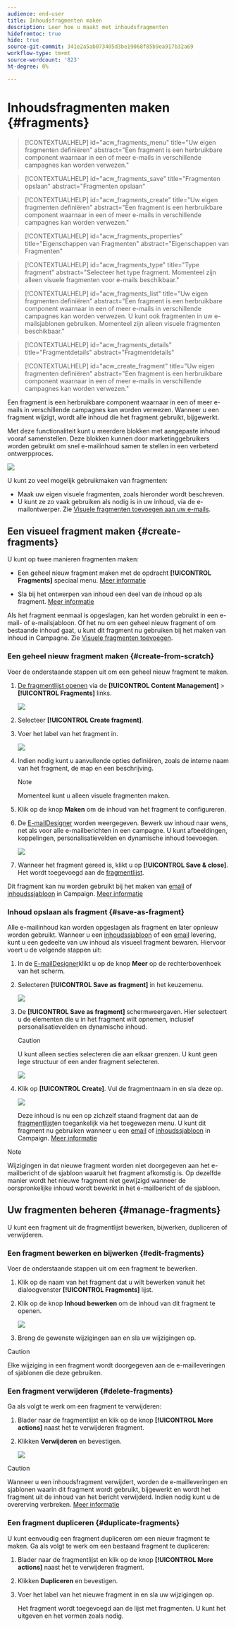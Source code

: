 ```yaml
---
audience: end-user
title: Inhoudsfragmenten maken
description: Leer hoe u maakt met inhoudsfragmenten
hidefromtoc: true
hide: true
source-git-commit: 341e2a5ab073405d3be19068f85b9ea917b32a69
workflow-type: tm+mt
source-wordcount: '823'
ht-degree: 0%

---
```


# Inhoudsfragmenten maken {#fragments}


>[!CONTEXTUALHELP]
>id="acw_fragments_menu"
>title="Uw eigen fragmenten definiëren"
>abstract="Een fragment is een herbruikbare component waarnaar in een of meer e-mails in verschillende campagnes kan worden verwezen."

>[!CONTEXTUALHELP]
>id="acw_fragments_save"
>title="Fragmenten opslaan"
>abstract="Fragmenten opslaan"

>[!CONTEXTUALHELP]
>id="acw_fragments_create"
>title="Uw eigen fragmenten definiëren"
>abstract="Een fragment is een herbruikbare component waarnaar in een of meer e-mails in verschillende campagnes kan worden verwezen."

>[!CONTEXTUALHELP]
>id="acw_fragments_properties"
>title="Eigenschappen van Fragmenten"
>abstract="Eigenschappen van Fragmenten"

>[!CONTEXTUALHELP]
>id="acw_fragments_type"
>title="Type fragment"
>abstract="Selecteer het type fragment. Momenteel zijn alleen visuele fragmenten voor e-mails beschikbaar."

>[!CONTEXTUALHELP]
>id="acw_fragments_list"
>title="Uw eigen fragmenten definiëren"
>abstract="Een fragment is een herbruikbare component waarnaar in een of meer e-mails in verschillende campagnes kan worden verwezen. U kunt ook fragmenten in uw e-mailsjablonen gebruiken. Momenteel zijn alleen visuele fragmenten beschikbaar."

>[!CONTEXTUALHELP]
>id="acw_fragments_details"
>title="Fragmentdetails"
>abstract="Fragmentdetails"

>[!CONTEXTUALHELP]
>id="acw_create_fragment"
>title="Uw eigen fragmenten definiëren"
>abstract="Een fragment is een herbruikbare component waarnaar in een of meer e-mails in verschillende campagnes kan worden verwezen."

Een fragment is een herbruikbare component waarnaar in een of meer e-mails in verschillende campagnes kan worden verwezen. Wanneer u een fragment wijzigt, wordt alle inhoud die het fragment gebruikt, bijgewerkt.

Met deze functionaliteit kunt u meerdere blokken met aangepaste inhoud vooraf samenstellen. Deze blokken kunnen door marketinggebruikers worden gebruikt om snel e-mailinhoud samen te stellen in een verbeterd ontwerpproces.

![](assets/fragments.gif)


U kunt zo veel mogelijk gebruikmaken van fragmenten:

* Maak uw eigen visuele fragmenten, zoals hieronder wordt beschreven.
* U kunt ze zo vaak gebruiken als nodig is in uw inhoud, via de e-mailontwerper. Zie [Visuele fragmenten toevoegen aan uw e-mails](../email/use-visual-fragments.md).

## Een visueel fragment maken {#create-fragments}

U kunt op twee manieren fragmenten maken:

* Een geheel nieuw fragment maken met de opdracht **[!UICONTROL Fragments]** speciaal menu. [Meer informatie](#create-from-scratch)

* Sla bij het ontwerpen van inhoud een deel van de inhoud op als fragment. [Meer informatie](#save-as-fragment)

Als het fragment eenmaal is opgeslagen, kan het worden gebruikt in een e-mail- of e-mailsjabloon. Of het nu om een geheel nieuw fragment of om bestaande inhoud gaat, u kunt dit fragment nu gebruiken bij het maken van inhoud in Campagne. Zie [Visuele fragmenten toevoegen](../email/use-visual-fragments.md).

### Een geheel nieuw fragment maken {#create-from-scratch}

Voer de onderstaande stappen uit om een geheel nieuw fragment te maken.

1. [De fragmentlijst openen](#access-manage-fragments) via de **[!UICONTROL Content Management]** > **[!UICONTROL Fragments]** links.

   ![](assets/fragments-list.png)

1. Selecteer **[!UICONTROL Create fragment]**.

1. Voer het label van het fragment in.

   ![](assets/fragment-create.png)

1. Indien nodig kunt u aanvullende opties definiëren, zoals de interne naam van het fragment, de map en een beschrijving.

   >[!NOTE]
   >
   >Momenteel kunt u alleen visuele fragmenten maken.

1. Klik op de knop **Maken** om de inhoud van het fragment te configureren.

1. De [E-mailDesigner](../email/get-started-email-designer.md) worden weergegeven. Bewerk uw inhoud naar wens, net als voor alle e-mailberichten in een campagne. U kunt afbeeldingen, koppelingen, personalisatievelden en dynamische inhoud toevoegen.

   ![](assets/fragment-designer.png)

1. Wanneer het fragment gereed is, klikt u op **[!UICONTROL Save & close]**. Het wordt toegevoegd aan de [fragmentlijst](#access-manage-fragments).

Dit fragment kan nu worden gebruikt bij het maken van [email](../email/get-started-email-designer.md) of [inhoudssjabloon](use-email-templates.md) in Campaign. [Meer informatie](../email/use-visual-fragments.md)


### Inhoud opslaan als fragment {#save-as-fragment}

Alle e-mailinhoud kan worden opgeslagen als fragment en later opnieuw worden gebruikt. Wanneer u een [inhoudssjabloon](use-email-templates.md) of een [email](../email/get-started-email-designer.md) levering, kunt u een gedeelte van uw inhoud als visueel fragment bewaren. Hiervoor voert u de volgende stappen uit:

1. In de [E-mailDesigner](../email/get-started-email-designer.md)klikt u op de knop **Meer** op de rechterbovenhoek van het scherm.

1. Selecteren **[!UICONTROL Save as fragment]** in het keuzemenu.

   ![](assets/fragment-save-as.png)

1. De **[!UICONTROL Save as fragment]** schermweergaven. Hier selecteert u de elementen die u in het fragment wilt opnemen, inclusief personalisatievelden en dynamische inhoud.

   >[!CAUTION]
   >
   >U kunt alleen secties selecteren die aan elkaar grenzen. U kunt geen lege structuur of een ander fragment selecteren.

   ![](assets/fragment-save-as-screen.png)

1. Klik op **[!UICONTROL Create]**. Vul de fragmentnaam in en sla deze op.

   ![](assets/fragment-save-confirm.png)

   Deze inhoud is nu een op zichzelf staand fragment dat aan de [fragmentlijst](#manage-fragments)en toegankelijk via het toegewezen menu. U kunt dit fragment nu gebruiken wanneer u een [email](../email/get-started-email-designer.md) of [inhoudssjabloon](use-email-templates.md) in Campaign. [Meer informatie](../email/use-visual-fragments.md)

>[!NOTE]
>
>Wijzigingen in dat nieuwe fragment worden niet doorgegeven aan het e-mailbericht of de sjabloon waaruit het fragment afkomstig is. Op dezelfde manier wordt het nieuwe fragment niet gewijzigd wanneer de oorspronkelijke inhoud wordt bewerkt in het e-mailbericht of de sjabloon.

## Uw fragmenten beheren {#manage-fragments}

U kunt een fragment uit de fragmentlijst bewerken, bijwerken, dupliceren of verwijderen.

### Een fragment bewerken en bijwerken {#edit-fragments}

Voer de onderstaande stappen uit om een fragment te bewerken.

1. Klik op de naam van het fragment dat u wilt bewerken vanuit het dialoogvenster **[!UICONTROL Fragments]** lijst.
1. Klik op de knop **Inhoud bewerken** om de inhoud van dit fragment te openen.

   ![](assets/fragment-edit-content.png)

1. Breng de gewenste wijzigingen aan en sla uw wijzigingen op.

>[!CAUTION]
>
>Elke wijziging in een fragment wordt doorgegeven aan de e-mailleveringen of sjablonen die deze gebruiken.


### Een fragment verwijderen {#delete-fragments}

Ga als volgt te werk om een fragment te verwijderen:

1. Blader naar de fragmentlijst en klik op de knop **[!UICONTROL More actions]** naast het te verwijderen fragment.
1. Klikken **Verwijderen** en bevestigen.

   ![](assets/fragment-list-more-actions.png)

>[!CAUTION]
>
>Wanneer u een inhoudsfragment verwijdert, worden de e-mailleveringen en sjablonen waarin dit fragment wordt gebruikt, bijgewerkt en wordt het fragment uit de inhoud van het bericht verwijderd. Indien nodig kunt u de overerving verbreken. [Meer informatie](use-visual-fragments.md#break-inheritance)
>

### Een fragment dupliceren {#duplicate-fragments}

U kunt eenvoudig een fragment dupliceren om een nieuw fragment te maken. Ga als volgt te werk om een bestaand fragment te dupliceren:

1. Blader naar de fragmentlijst en klik op de knop **[!UICONTROL More actions]** naast het te verwijderen fragment.
1. Klikken **Dupliceren** en bevestigen.
1. Voer het label van het nieuwe fragment in en sla uw wijzigingen op.

   Het fragment wordt toegevoegd aan de lijst met fragmenten. U kunt het uitgeven en het vormen zoals nodig.
